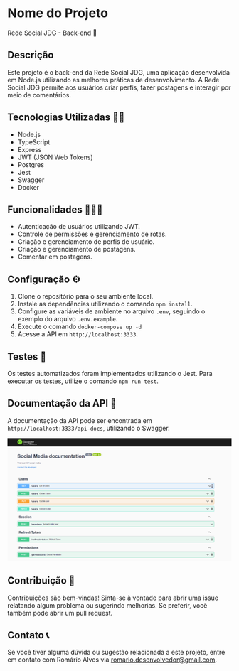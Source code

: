 # Nome do Projeto

Rede Social JDG - Back-end 🚀

## Descrição

Este projeto é o back-end da Rede Social JDG, uma aplicação desenvolvida em Node.js utilizando as melhores práticas de desenvolvimento. A Rede Social JDG permite aos usuários criar perfis, fazer postagens e interagir por meio de comentários.

## Tecnologias Utilizadas 👨‍💻

- Node.js
- TypeScript
- Express
- JWT (JSON Web Tokens)
- Postgres
- Jest
- Swagger
- Docker 

## Funcionalidades 👨🏿‍💻

- Autenticação de usuários utilizando JWT.
- Controle de permissões e gerenciamento de rotas.
- Criação e gerenciamento de perfis de usuário.
- Criação e gerenciamento de postagens.
- Comentar em postagens.

## Configuração ⚙️

1. Clone o repositório para o seu ambiente local.
2. Instale as dependências utilizando o comando `npm install`.
3. Configure as variáveis de ambiente no arquivo `.env`, seguindo o exemplo do arquivo `.env.example`.
4. Execute o comando `docker-compose up -d`
5. Acesse a API em `http://localhost:3333`.

## Testes 🔧

Os testes automatizados foram implementados utilizando o Jest. Para executar os testes, utilize o comando `npm run test`.

## Documentação da API 📑

A documentação da API pode ser encontrada em `http://localhost:3333/api-docs`, utilizando o Swagger.

![API Documentação](./readme-images/back-social.png)

## Contribuição 💯

Contribuições são bem-vindas! Sinta-se à vontade para abrir uma issue relatando algum problema ou sugerindo melhorias. Se preferir, você também pode abrir um pull request.

## Contato 📞

Se você tiver alguma dúvida ou sugestão relacionada a este projeto, entre em contato com Romário Alves via romario.desenvolvedor@gmail.com.
